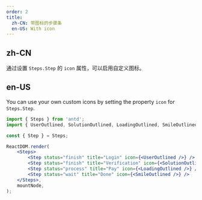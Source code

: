 ```yaml
---
order: 2
title:
  zh-CN: 带图标的步骤条
  en-US: With icon
---
```


## zh-CN

通过设置 `Steps.Step` 的 `icon` 属性，可以启用自定义图标。

## en-US

You can use your own custom icons by setting the property `icon` for `Steps.Step`.

```jsx
import { Steps } from 'antd';
import { UserOutlined, SolutionOutlined, LoadingOutlined, SmileOutlined } from '@ant-design/icons';

const { Step } = Steps;

ReactDOM.render(
	<Steps>
		<Step status="finish" title="Login" icon={<UserOutlined />} />
		<Step status="finish" title="Verification" icon={<SolutionOutlined />} />
		<Step status="process" title="Pay" icon={<LoadingOutlined />} />
		<Step status="wait" title="Done" icon={<SmileOutlined />} />
	</Steps>,
	mountNode,
);
```
